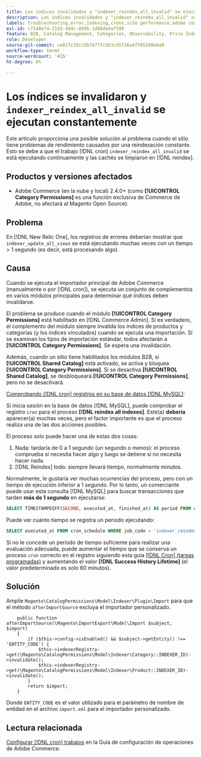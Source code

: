```yaml
---
title: Los índices invalidados y "indexer_reindex_all_invalid" se ejecutan constantemente
description: Los índices invalidados y "indexer_reindex_all_invalid" se ejecutan constantemente
labels: troubleshooting,error,indexing,crons,site performance,adobe commerce,magento,cron,indexer_reindex_all_invalid,SQL,MySQL,reindex
exl-id: c7148ef4-2155-4d4c-869b-1d08de4af598
feature: B2B, Catalog Management, Categories, Observability, Price Indexer
role: Developer
source-git-commit: ce81fc35cc5b7477fc5b3cd5f36a4ff65280e6a0
workflow-type: tm+mt
source-wordcount: '415'
ht-degree: 0%

---
```


# Los índices se invalidaron y `indexer_reindex_all_invalid` se ejecutan constantemente

Este artículo proporciona una posible solución al problema cuando el sitio tiene problemas de rendimiento causados por una reindexación constante. Esto se debe a que el trabajo [!DNL cron] `indexer_reindex_all_invalid` se está ejecutando continuamente y las cachés se limpiaron en [!DNL reindex].

## Productos y versiones afectados

* Adobe Commerce (en la nube y local) 2.4.0+ (como **[!UICONTROL Category Permissions]** es una función exclusiva de Commerce de Adobe, no afectará al Magento Open Source).

## Problema

En [!DNL New Relic One], los registros de errores deberían mostrar que `indexer_update_all_views` se está ejecutando muchas veces con un tiempo > 1 segundo (es decir, está procesando algo).

## Causa

Cuando se ejecuta el importador principal de Adobe Commerce (manualmente o por [!DNL cron]), se ejecuta un conjunto de complementos en varios módulos principales para determinar qué índices deben invalidarse.

El problema se produce cuando el módulo **[!UICONTROL Category Permissions]** está habilitado en [!DNL Commerce Admin]. Si es verdadero, el complemento del módulo siempre invalida los índices de productos y categorías (y los índices vinculados) cuando se ejecuta una importación. Si se examinan los tipos de importación estándar, todos afectarán a **[!UICONTROL Category Permissions]**. Se espera una invalidación.

Además, cuando un sitio tiene habilitados los módulos B2B, si **[!UICONTROL Shared Catalog]** está activado, se activa y bloquea **[!UICONTROL Category Permissions]**. Si se desactiva **[!UICONTROL Shared Catalog]**, se desbloqueará **[!UICONTROL Category Permissions]**, pero no se desactivará.

<u>Comprobando [!DNL cron] registros en su base de datos [!DNL MySQL]</u>:

Si inicia sesión en la base de datos [!DNL MySQL], puede comprobar el registro `cron` para el proceso **[!DNL reindex all indexes]**.
Este(a) **debería** aparecer(a) muchas veces, pero el factor importante es que el proceso realiza una de las dos acciones posibles.

El proceso solo puede hacer una de estas dos cosas:

1. Nada: tardaría de 0 a 1 segundo (un segundo o menos): el proceso comprueba si necesita hacer algo y luego se detiene si no necesita hacer nada.
1. [!DNL Reindex] todo: siempre llevará tiempo, normalmente minutos.

Normalmente, le gustaría ver muchas ocurrencias del proceso, pero con un tiempo de ejecución inferior a 1 segundo.
Por lo tanto, un comerciante puede usar esta consulta [!DNL MySQL] para buscar transacciones que tarden **más de 1 segundo** en ejecutarse:

```sql
SELECT TIMESTAMPDIFF(SECOND, executed_at, finished_at) AS period FROM cron_schedule WHERE job_code = 'indexer_reindex_all_invalid' HAVING period > 1
```

Puede ver cuánto tiempo se registra un periodo ejecutando:

```sql
SELECT executed_at FROM cron_schedule WHERE job_code = 'indexer_reindex_all_invalid' AND executed_at IS NOT NULL ORDER BY executed_at ASC LIMIT 1;
```

Si no le concede un período de tiempo suficiente para realizar una evaluación adecuada, puede aumentar el tiempo que se conserva un proceso `cron` correcto en el registro siguiendo esta guía [[!DNL Cron] (tareas programadas)](https://experienceleague.adobe.com/docs/commerce-admin/systems/tools/cron.html) y aumentando el valor **[!DNL Success History Lifetime]** (el valor predeterminado es solo 60 minutos).


## Solución

Amplíe `Magento\CatalogPermissions\Model\Indexer\Plugin\Import` para que el método `afterImportSource` excluya el importador personalizado.

```
    public function afterImportSource(\Magento\ImportExport\Model\Import $subject, $import)
    {
        if ($this->config->isEnabled() && $subject->getEntity() !== 'ENTITY_CODE') {
            $this->indexerRegistry->get(\Magento\CatalogPermissions\Model\Indexer\Category::INDEXER_ID)->invalidate();
            $this->indexerRegistry->get(\Magento\CatalogPermissions\Model\Indexer\Product::INDEXER_ID)->invalidate();
        }
        return $import;
    }
```

Donde `ENTITY_CODE` es el valor utilizado para el parámetro de nombre de entidad en el archivo `import.xml` para el importador personalizado.

## Lectura relacionada

[Configurar [!DNL cron] trabajos](https://experienceleague.adobe.com/docs/commerce-operations/configuration-guide/cli/configure-cron-jobs.html) en la Guía de configuración de operaciones de Adobe Commerce.
